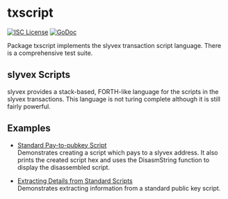 txscript
========

[![ISC License](http://img.shields.io/badge/license-ISC-blue.svg)](https://choosealicense.com/licenses/isc/)
[![GoDoc](https://godoc.org/github.com/slyvex-core/slyvexd/txscript?status.png)](http://godoc.org/github.com/slyvex-core/slyvexd/txscript)

Package txscript implements the slyvex transaction script language. There is
a comprehensive test suite.

## slyvex Scripts

slyvex provides a stack-based, FORTH-like language for the scripts in
the slyvex transactions. This language is not turing complete
although it is still fairly powerful. 

## Examples

* [Standard Pay-to-pubkey Script](http://godoc.org/github.com/slyvex-core/slyvexd/txscript#example-PayToAddrScript)  
  Demonstrates creating a script which pays to a slyvex address. It also
  prints the created script hex and uses the DisasmString function to display
  the disassembled script.

* [Extracting Details from Standard Scripts](http://godoc.org/github.com/slyvex-core/slyvexd/txscript#example-ExtractPkScriptAddrs)  
  Demonstrates extracting information from a standard public key script.
